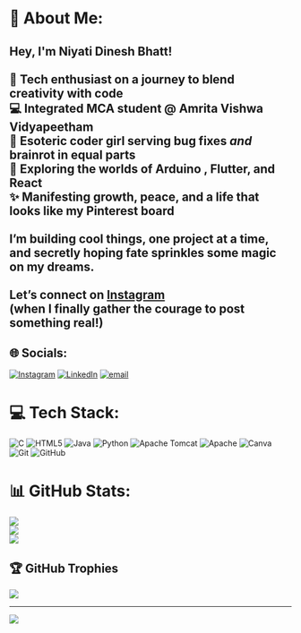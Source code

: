 # 💫 About Me:
## Hey, I'm Niyati Dinesh Bhatt!<br><br>🌸 Tech enthusiast on a journey to blend creativity with code  <br>💻 Integrated MCA student @ Amrita Vishwa Vidyapeetham  <br>🧠 Esoteric coder girl serving bug fixes *and* brainrot in equal parts<br>🎨 Exploring the worlds of Arduino , Flutter, and React  <br>✨ Manifesting growth, peace, and a life that looks like my Pinterest board<br><br>I’m building cool things, one project at a time, and secretly hoping fate sprinkles some magic on my dreams.<br><br>Let’s connect on [Instagram](https://www.instagram.com/niyati_d_bhatt/profilecard/?igsh=a2Q0cGhoY2Y5dTFx) <br>(when I finally gather the courage to post something real!)<br>


## 🌐 Socials:
[![Instagram](https://img.shields.io/badge/Instagram-%23E4405F.svg?logo=Instagram&logoColor=white)](https://instagram.com/niyati_d_bhatt) [![LinkedIn](https://img.shields.io/badge/LinkedIn-%230077B5.svg?logo=linkedin&logoColor=white)](https://www.linkedin.com/in/niyati-dinesh-bhatt-74a989239/) [![email](https://img.shields.io/badge/Email-D14836?logo=gmail&logoColor=white)](mailto:niyati2dinesh@gmail.com) 

# 💻 Tech Stack:
![C](https://img.shields.io/badge/c-%2300599C.svg?style=plastic&logo=c&logoColor=white) ![HTML5](https://img.shields.io/badge/html5-%23E34F26.svg?style=plastic&logo=html5&logoColor=white) ![Java](https://img.shields.io/badge/java-%23ED8B00.svg?style=plastic&logo=openjdk&logoColor=white) ![Python](https://img.shields.io/badge/python-3670A0?style=plastic&logo=python&logoColor=ffdd54) ![Apache Tomcat](https://img.shields.io/badge/apache%20tomcat-%23F8DC75.svg?style=plastic&logo=apache-tomcat&logoColor=black) ![Apache](https://img.shields.io/badge/apache-%23D42029.svg?style=plastic&logo=apache&logoColor=white) ![Canva](https://img.shields.io/badge/Canva-%2300C4CC.svg?style=plastic&logo=Canva&logoColor=white) ![Git](https://img.shields.io/badge/git-%23F05033.svg?style=plastic&logo=git&logoColor=white) ![GitHub](https://img.shields.io/badge/github-%23121011.svg?style=plastic&logo=github&logoColor=white)
# 📊 GitHub Stats:
![](https://github-readme-stats.vercel.app/api?username=Niyati-Dinesh&theme=nightowl&hide_border=false&include_all_commits=false&count_private=false)<br/>
![](https://nirzak-streak-stats.vercel.app/?user=Niyati-Dinesh&theme=nightowl&hide_border=false)<br/>
![](https://github-readme-stats.vercel.app/api/top-langs/?username=Niyati-Dinesh&theme=nightowl&hide_border=false&include_all_commits=false&count_private=false&layout=compact)

## 🏆 GitHub Trophies
![](https://github-profile-trophy.vercel.app/?username=Niyati-Dinesh&theme=rose&no-frame=false&no-bg=false&margin-w=4)

---
[![](https://visitcount.itsvg.in/api?id=Niyati-Dinesh&icon=10&color=13)](https://visitcount.itsvg.in)

<!-- Proudly created with GPRM ( https://gprm.itsvg.in ) -->
